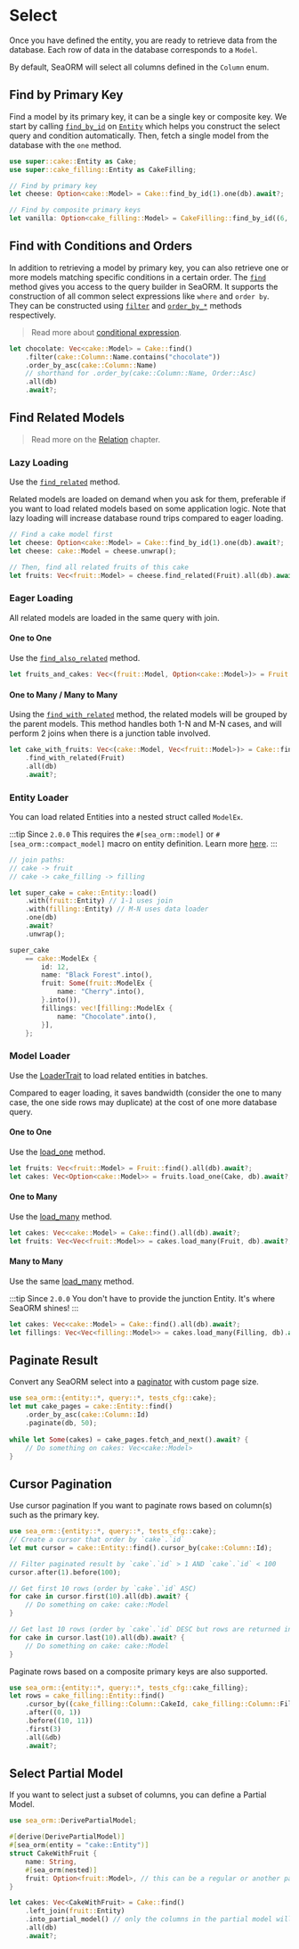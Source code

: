 # Select

Once you have defined the entity, you are ready to retrieve data from the database. Each row of data in the database corresponds to a `Model`.

By default, SeaORM will select all columns defined in the `Column` enum.

## Find by Primary Key

Find a model by its primary key, it can be a single key or composite key. We start by calling [`find_by_id`](https://docs.rs/sea-orm/*/sea_orm/entity/trait.EntityTrait.html#method.find_by_id) on [`Entity`](https://docs.rs/sea-orm/*/sea_orm/entity/trait.EntityTrait.html) which helps you construct the select query and condition automatically. Then, fetch a single model from the database with the `one` method.

```rust
use super::cake::Entity as Cake;
use super::cake_filling::Entity as CakeFilling;

// Find by primary key
let cheese: Option<cake::Model> = Cake::find_by_id(1).one(db).await?;

// Find by composite primary keys
let vanilla: Option<cake_filling::Model> = CakeFilling::find_by_id((6, 8)).one(db).await?;
```

## Find with Conditions and Orders

In addition to retrieving a model by primary key, you can also retrieve one or more models matching specific conditions in a certain order. The [`find`](https://docs.rs/sea-orm/*/sea_orm/entity/trait.EntityTrait.html#method.find) method gives you access to the query builder in SeaORM. It supports the construction of all common select expressions like `where` and `order by`. They can be constructed using [`filter`](https://docs.rs/sea-orm/*/sea_orm/query/trait.QueryFilter.html#method.filter) and [`order_by_*`](https://docs.rs/sea-orm/*/sea_orm/query/trait.QueryOrder.html#method.order_by) methods respectively.

> Read more about [conditional expression](08-advanced-query/02-conditional-expression.md).

```rust
let chocolate: Vec<cake::Model> = Cake::find()
    .filter(cake::Column::Name.contains("chocolate"))
    .order_by_asc(cake::Column::Name)
    // shorthand for .order_by(cake::Column::Name, Order::Asc)
    .all(db)
    .await?;
```

## Find Related Models

> Read more on the [Relation](06-relation/01-one-to-one.md) chapter.

### Lazy Loading

Use the [`find_related`](https://docs.rs/sea-orm/*/sea_orm/entity/trait.ModelTrait.html#method.find_related) method.

Related models are loaded on demand when you ask for them, preferable if you want to load related models based on some application logic. Note that lazy loading will increase database round trips compared to eager loading.

```rust
// Find a cake model first
let cheese: Option<cake::Model> = Cake::find_by_id(1).one(db).await?;
let cheese: cake::Model = cheese.unwrap();

// Then, find all related fruits of this cake
let fruits: Vec<fruit::Model> = cheese.find_related(Fruit).all(db).await?;
```

### Eager Loading

All related models are loaded in the same query with join.

#### One to One

Use the [`find_also_related`](https://docs.rs/sea-orm/*/sea_orm/query/struct.Select.html#method.find_also_related) method.

```rust
let fruits_and_cakes: Vec<(fruit::Model, Option<cake::Model>)> = Fruit::find().find_also_related(Cake).all(db).await?;
```

#### One to Many / Many to Many

Using the [`find_with_related`](https://docs.rs/sea-orm/*/sea_orm/query/struct.Select.html#method.find_with_related) method, the related models will be grouped by the parent models. This method handles both 1-N and M-N cases, and will perform 2 joins when there is a junction table involved.

```rust
let cake_with_fruits: Vec<(cake::Model, Vec<fruit::Model>)> = Cake::find()
    .find_with_related(Fruit)
    .all(db)
    .await?;
```

### Entity Loader

You can load related Entities into a nested struct called `ModelEx`.

:::tip Since `2.0.0`
This requires the `#[sea_orm::model]` or `#[sea_orm::compact_model]` macro on entity definition. Learn more [here](https://www.sea-ql.org/blog/2025-10-20-sea-orm-2.0/).
:::

```rust
// join paths:
// cake -> fruit
// cake -> cake_filling -> filling

let super_cake = cake::Entity::load()
    .with(fruit::Entity) // 1-1 uses join
    .with(filling::Entity) // M-N uses data loader
    .one(db)
    .await?
    .unwrap();

super_cake
    == cake::ModelEx {
        id: 12,
        name: "Black Forest".into(),
        fruit: Some(fruit::ModelEx {
            name: "Cherry".into(),
        }.into()),
        fillings: vec![filling::ModelEx {
            name: "Chocolate".into(),
        }],
    };
```

### Model Loader

Use the [LoaderTrait](https://docs.rs/sea-orm/*/sea_orm/query/trait.LoaderTrait.html) to load related entities in batches.

Compared to eager loading, it saves bandwidth (consider the one to many case, the one side rows may duplicate) at the cost of one more database query.

#### One to One

Use the [load_one](https://docs.rs/sea-orm/*/sea_orm/query/trait.LoaderTrait.html#tymethod.load_one) method.

```rust
let fruits: Vec<fruit::Model> = Fruit::find().all(db).await?;
let cakes: Vec<Option<cake::Model>> = fruits.load_one(Cake, db).await?;
```

#### One to Many

Use the [load_many](https://docs.rs/sea-orm/*/sea_orm/query/trait.LoaderTrait.html#tymethod.load_many) method.

```rust
let cakes: Vec<cake::Model> = Cake::find().all(db).await?;
let fruits: Vec<Vec<fruit::Model>> = cakes.load_many(Fruit, db).await?;
```

#### Many to Many

Use the same [load_many](https://docs.rs/sea-orm/*/sea_orm/query/trait.LoaderTrait.html#tymethod.load_many) method.

:::tip Since `2.0.0`
You don't have to provide the junction Entity. It's where SeaORM shines!
:::

```rust
let cakes: Vec<cake::Model> = Cake::find().all(db).await?;
let fillings: Vec<Vec<filling::Model>> = cakes.load_many(Filling, db).await?;
```

## Paginate Result

Convert any SeaORM select into a [paginator](https://docs.rs/sea-orm/*/sea_orm/struct.Paginator.html) with custom page size.

```rust
use sea_orm::{entity::*, query::*, tests_cfg::cake};
let mut cake_pages = cake::Entity::find()
    .order_by_asc(cake::Column::Id)
    .paginate(db, 50);
 
while let Some(cakes) = cake_pages.fetch_and_next().await? {
    // Do something on cakes: Vec<cake::Model>
}
```

## Cursor Pagination

Use cursor pagination If you want to paginate rows based on column(s) such as the primary key.

```rust
use sea_orm::{entity::*, query::*, tests_cfg::cake};
// Create a cursor that order by `cake`.`id`
let mut cursor = cake::Entity::find().cursor_by(cake::Column::Id);

// Filter paginated result by `cake`.`id` > 1 AND `cake`.`id` < 100
cursor.after(1).before(100);

// Get first 10 rows (order by `cake`.`id` ASC)
for cake in cursor.first(10).all(db).await? {
    // Do something on cake: cake::Model
}

// Get last 10 rows (order by `cake`.`id` DESC but rows are returned in ascending order)
for cake in cursor.last(10).all(db).await? {
    // Do something on cake: cake::Model
}
```

Paginate rows based on a composite primary keys are also supported.

```rust
use sea_orm::{entity::*, query::*, tests_cfg::cake_filling};
let rows = cake_filling::Entity::find()
    .cursor_by((cake_filling::Column::CakeId, cake_filling::Column::FillingId))
    .after((0, 1))
    .before((10, 11))
    .first(3)
    .all(&db)
    .await?;
```

## Select Partial Model

If you want to select just a subset of columns, you can define a Partial Model.

```rust
use sea_orm::DerivePartialModel;

#[derive(DerivePartialModel)]
#[sea_orm(entity = "cake::Entity")]
struct CakeWithFruit {
    name: String,
    #[sea_orm(nested)]
    fruit: Option<fruit::Model>, // this can be a regular or another partial model
}

let cakes: Vec<CakeWithFruit> = Cake::find()
    .left_join(fruit::Entity)
    .into_partial_model() // only the columns in the partial model will be selected
    .all(db)
    .await?;
```